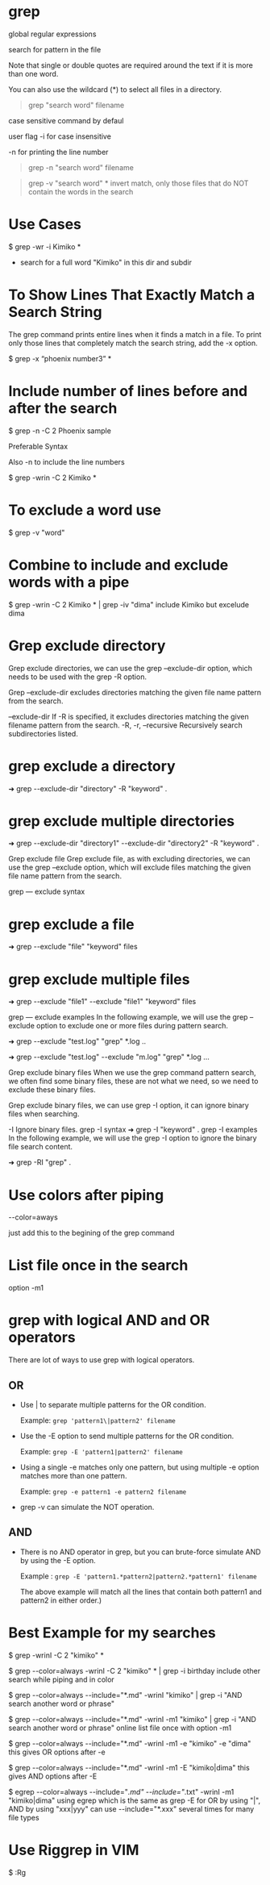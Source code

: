 # grep 
global regular expressions

search for pattern in the file

Note that single or double quotes are required around the text if it is more than one word.

You can also use the wildcard (*) to select all files in a directory.

> grep "search word" filename

case sensitive command by defaul

user flag -i for case insensitive

-n for printing the line number

> grep -n "search word" filename

> grep -v "search word" * 
invert match, only those files that do NOT contain the words in the search

# Use Cases

$ grep -wr -i Kimiko *
- search for a full word "Kimiko" in this dir and subdir 

# To Show Lines That Exactly Match a Search String
The grep command prints entire lines when it finds a match in a file. To print only those lines that completely match the search string, add the -x option.

$ grep -x “phoenix number3” *

# Include number of lines before and after the search 

$ grep -n -C 2 Phoenix sample

Preferable Syntax

Also
-n to include the line numbers

$ grep -wrin -C 2 Kimiko *

# To exclude a word use
$ grep -v "word"

# Combine to include and exclude words with a pipe

$ grep -wrin -C 2 Kimiko * | grep -iv "dima"
include Kimiko but excelude dima 

# Grep exclude directory

Grep exclude directories, we can use the grep –exclude-dir option, which needs to be used with the grep -R option.

Grep –exclude-dir excludes directories matching the given file name pattern from the search.

–exclude-dir
If -R is specified, it excludes directories matching the given filename pattern from the search.
-R, -r, –recursive
Recursively search subdirectories listed.

# grep exclude a directory
➜  grep --exclude-dir "directory" -R "keyword" .

# grep exclude multiple directories
➜  grep --exclude-dir "directory1" --exclude-dir "directory2" -R "keyword" .

Grep exclude file
Grep exclude file, as with excluding directories, we can use the grep –exclude option, which will exclude files matching the given file name pattern from the search.

grep — exclude syntax

# grep exclude a file
➜  grep --exclude "file" "keyword" files

# grep exclude multiple files
➜  grep --exclude "file1" --exclude "file1" "keyword" files

grep — exclude examples
In the following example, we will use the grep –exclude option to exclude one or more files during pattern search.

➜ grep --exclude "test.log" "grep" *.log
..

➜ grep --exclude "test.log" --exclude "m.log" "grep" *.log
...

Grep exclude binary files
When we use the grep command pattern search, we often find some binary files, these are not what we need, so we need to exclude these binary files.

Grep exclude binary files, we can use grep -I option, it can ignore binary files when searching.

-I Ignore binary files.
grep -I syntax
➜ grep -I "keyword" .
grep -I examples
In the following example, we will use the grep -I option to ignore the binary file search content.

➜ grep -RI "grep" .

# Use colors after piping
--color=aways

just add this to the begining of the grep command

# List file once in the search
option -m1

# grep with logical AND and OR operators

There are lot of ways to use grep with logical operators.

## OR
* Use \| to separate multiple patterns for the OR condition.


    Example: 
`grep 'pattern1\|pattern2' filename`

* Use the -E option to send multiple patterns for the OR condition.

    Example: 
`grep -E 'pattern1|pattern2' filename`

* Using a single -e matches only one pattern, but using multiple -e option matches more than one pattern.

    Example: 
`grep -e pattern1 -e pattern2 filename`

* grep -v can simulate the NOT operation.

## AND
* There is no AND operator in grep, but you can brute-force simulate AND by using the -E option.

    Example : 
`grep -E 'pattern1.*pattern2|pattern2.*pattern1' filename`

    The above example will match all the lines that contain both pattern1 and pattern2 in either order.)



# Best Example for my searches

$ grep -wrinI -C 2 "kimiko" *

$ grep --color=always -wrinI -C 2 "kimiko" * | grep -i birthday
include other search while piping and in color

$ grep --color=always --include="*.md" -wrinI "kimiko" | grep -i "AND search another word or phrase"

$ grep --color=always --include="*.md" -wrinI -m1 "kimiko" | grep -i "AND search another word or phrase"
online list file once with option -m1

$ grep --color=always --include="*.md" -wrinI -m1 -e "kimiko" -e "dima"  
 this gives OR options after -e

$ grep --color=always --include="*.md" -wrinI -m1 -E "kimiko|dima"
this gives AND options after -E 

$ egrep --color=always --include="*.md" --include="*.txt" -wrinI -m1 "kimiko|dima"
using egrep which is the same as grep -E for OR by using "\|", AND by using "xxx|yyy"
can use --include="*.xxx" several times for many file types

# Use Riggrep in VIM
$ :Rg <search pattern>


